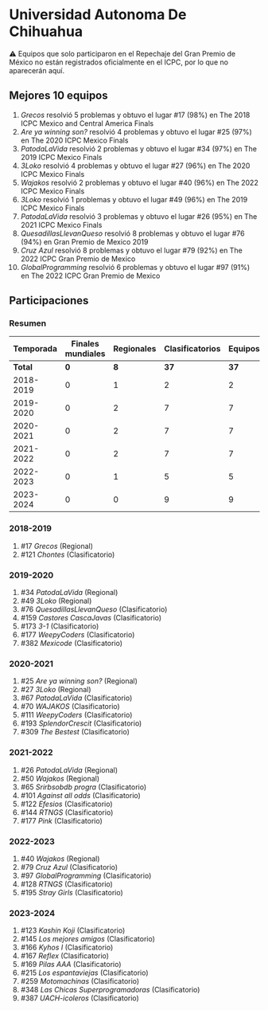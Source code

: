 # Universidad Autonoma De Chihuahua

:warning: Equipos que solo participaron en el Repechaje del Gran Premio de México no están registrados oficialmente en el ICPC, por lo que no aparecerán aquí.

## Mejores 10 equipos

1. _Grecos_ resolvió 5 problemas y obtuvo el lugar #17 (98%) en The 2018 ICPC Mexico and Central America Finals
1. _Are ya winning son?_ resolvió 4 problemas y obtuvo el lugar #25 (97%) en The 2020 ICPC Mexico Finals
1. _PatodaLaVida_ resolvió 2 problemas y obtuvo el lugar #34 (97%) en The 2019 ICPC Mexico Finals
1. _3Loko_ resolvió 4 problemas y obtuvo el lugar #27 (96%) en The 2020 ICPC Mexico Finals
1. _Wajakos_ resolvió 2 problemas y obtuvo el lugar #40 (96%) en The 2022 ICPC Mexico Finals
1. _3Loko_ resolvió 1 problemas y obtuvo el lugar #49 (96%) en The 2019 ICPC Mexico Finals
1. _PatodaLaVida_ resolvió 3 problemas y obtuvo el lugar #26 (95%) en The 2021 ICPC Mexico Finals
1. _QuesadillasLlevanQueso_ resolvió 8 problemas y obtuvo el lugar #76 (94%) en Gran Premio de Mexico 2019
1. _Cruz Azul_ resolvió 8 problemas y obtuvo el lugar #79 (92%) en The 2022 ICPC Gran Premio de Mexico
1. _GlobalProgramming_ resolvió 6 problemas y obtuvo el lugar #97 (91%) en The 2022 ICPC Gran Premio de Mexico

## Participaciones

### Resumen

| Temporada | Finales mundiales | Regionales | Clasificatorios | Equipos |
| --- | --- | --- | --- | --- |
| **Total** | **0** | **8** | **37** | **37** |
| 2018-2019 | 0 | 1 | 2 | 2 |
| 2019-2020 | 0 | 2 | 7 | 7 |
| 2020-2021 | 0 | 2 | 7 | 7 |
| 2021-2022 | 0 | 2 | 7 | 7 |
| 2022-2023 | 0 | 1 | 5 | 5 |
| 2023-2024 | 0 | 0 | 9 | 9 |

### 2018-2019

1. #17 _Grecos_ (Regional)
1. #121 _Chontes_ (Clasificatorio)

### 2019-2020

1. #34 _PatodaLaVida_ (Regional)
1. #49 _3Loko_ (Regional)
1. #76 _QuesadillasLlevanQueso_ (Clasificatorio)
1. #159 _Castores CascaJavas_ (Clasificatorio)
1. #173 _3-1_ (Clasificatorio)
1. #177 _WeepyCoders_ (Clasificatorio)
1. #382 _Mexicode_ (Clasificatorio)

### 2020-2021

1. #25 _Are ya winning son?_ (Regional)
1. #27 _3Loko_ (Regional)
1. #67 _PatodaLaVida_ (Clasificatorio)
1. #70 _WAJAKOS_ (Clasificatorio)
1. #111 _WeepyCoders_ (Clasificatorio)
1. #193 _SplendorCrescit_ (Clasificatorio)
1. #309 _The Bestest_ (Clasificatorio)

### 2021-2022

1. #26 _PatodaLaVida_ (Regional)
1. #50 _Wajakos_ (Regional)
1. #65 _Srirbsobdb progra_ (Clasificatorio)
1. #101 _Against all odds_ (Clasificatorio)
1. #122 _Efesios_ (Clasificatorio)
1. #144 _RTNGS_ (Clasificatorio)
1. #177 _Pink_ (Clasificatorio)

### 2022-2023

1. #40 _Wajakos_ (Regional)
1. #79 _Cruz Azul_ (Clasificatorio)
1. #97 _GlobalProgramming_ (Clasificatorio)
1. #128 _RTNGS_ (Clasificatorio)
1. #195 _Stray Girls_ (Clasificatorio)

### 2023-2024

1. #123 _Kashin Koji_ (Clasificatorio)
1. #145 _Los mejores amigos_ (Clasificatorio)
1. #166 _Kyhos I_ (Clasificatorio)
1. #167 _Reflex_ (Clasificatorio)
1. #169 _Pilas AAA_ (Clasificatorio)
1. #215 _Los espantaviejas_ (Clasificatorio)
1. #259 _Motomachinas_ (Clasificatorio)
1. #348 _Las Chicas Superprogramadoras_ (Clasificatorio)
1. #387 _UACH-icoleros_ (Clasificatorio)



